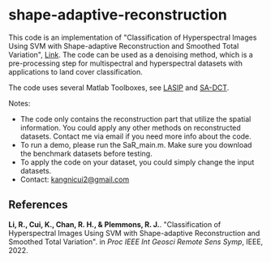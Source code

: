 # shape-adaptive-reconstruction


This code is an implementation of "Classification of Hyperspectral Images Using SVM with Shape-adaptive Reconstruction and Smoothed Total Variation", [Link](https://arxiv.org/abs/2203.15619). The code can be used as a denoising method, which is a pre-processing step for multispectral and hyperspectral datasets with applications to land cover classification. 

The code uses several Matlab Toolboxes, see [LASIP](https://webpages.tuni.fi/lasip/2D/) and [SA-DCT](https://webpages.tuni.fi/foi/SA-DCT/).

Notes:
- The code only contains the reconstruction part that utilize the spatial information. You could apply any other methods on reconstructed datasets. Contact me via email if you need more info about the code.
- To run a demo, please run the SaR_main.m. Make sure you download the benchmark datasets before testing.
- To apply the code on your dataset, you could simply change the input datasets.
- Contact: kangnicui2@gmail.com

## References
**Li, R., Cui, K., Chan, R. H., & Plemmons, R. J.**. "Classification of Hyperspectral Images Using SVM with Shape-adaptive Reconstruction and Smoothed Total Variation". in *Proc IEEE Int Geosci Remote Sens Symp*, IEEE, 2022.
